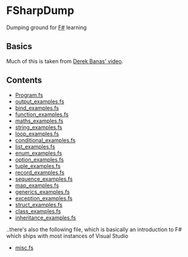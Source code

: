 # FSharpDump
Dumping ground for [F#](https://fsharp.org/) learning

## Basics

Much of this is taken from [Derek Banas' video](https://www.youtube.com/watch?v=c7eNDJN758U).

## Contents
  
* [Program.fs](https://github.com/James-P-D/FSharpDump/blob/master/src/ConsoleApp/ConsoleApp/Program.fs)
* [output_examples.fs](https://github.com/James-P-D/FSharpDump/blob/master/src/ConsoleApp/ConsoleApp/output_examples.fs)
* [bind_examples.fs](https://github.com/James-P-D/FSharpDump/blob/master/src/ConsoleApp/ConsoleApp/bind_examples.fs)
* [function_examples.fs](https://github.com/James-P-D/FSharpDump/blob/master/src/ConsoleApp/ConsoleApp/function_examples.fs)
* [maths_examples.fs](https://github.com/James-P-D/FSharpDump/blob/master/src/ConsoleApp/ConsoleApp/maths_examples.fs)
* [string_examples.fs](https://github.com/James-P-D/FSharpDump/blob/master/src/ConsoleApp/ConsoleApp/string_examples.fs)
* [loop_examples.fs](https://github.com/James-P-D/FSharpDump/blob/master/src/ConsoleApp/ConsoleApp/loop_examples.fs)
* [conditional_examples.fs](https://github.com/James-P-D/FSharpDump/blob/master/src/ConsoleApp/ConsoleApp/conditional_examples.fs)
* [list_examples.fs](https://github.com/James-P-D/FSharpDump/blob/master/src/ConsoleApp/ConsoleApp/list_examples.fs)
* [enum_examples.fs](https://github.com/James-P-D/FSharpDump/blob/master/src/ConsoleApp/ConsoleApp/enum_examples.fs)
* [option_examples.fs](https://github.com/James-P-D/FSharpDump/blob/master/src/ConsoleApp/ConsoleApp/option_examples.fs)
* [tuple_examples.fs](https://github.com/James-P-D/FSharpDump/blob/master/src/ConsoleApp/ConsoleApp/tuple_examples.fs)
* [record_examples.fs](https://github.com/James-P-D/FSharpDump/blob/master/src/ConsoleApp/ConsoleApp/record_examples.fs)
* [sequence_examples.fs](https://github.com/James-P-D/FSharpDump/blob/master/src/ConsoleApp/ConsoleApp/sequence_examples.fs)
* [map_examples.fs](https://github.com/James-P-D/FSharpDump/blob/master/src/ConsoleApp/ConsoleApp/map_examples.fs)
* [generics_examples.fs](https://github.com/James-P-D/FSharpDump/blob/master/src/ConsoleApp/ConsoleApp/generics_examples.fs)
* [exception_examples.fs](https://github.com/James-P-D/FSharpDump/blob/master/src/ConsoleApp/ConsoleApp/exception_examples.fs)
* [struct_examples.fs](https://github.com/James-P-D/FSharpDump/blob/master/src/ConsoleApp/ConsoleApp/struct_examples.fs)
* [class_examples.fs](https://github.com/James-P-D/FSharpDump/blob/master/src/ConsoleApp/ConsoleApp/class_examples.fs)
* [inheritance_examples.fs](https://github.com/James-P-D/FSharpDump/blob/master/src/ConsoleApp/ConsoleApp/inheritance_examples.fs)

..there's also the following file, which is basically an introduction to F# which ships with most instances of Visual Studio
* [misc.fs](https://github.com/James-P-D/FSharpDump/blob/master/src/misc.fs)  
